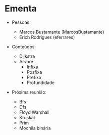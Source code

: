 # Ementa

* Pessoas:
    * Marcos Bustamante (MarcosBustamante)
    * Erich Rodrigues (eferrares)

* Conteúdos:
    * Dijkstra
    * Arvore:
        * Infixa
        * Posfixa
        * Prefixa
        * Profundidade

* Próxima reunião:
    * Bfs
    * Dfs
    * Floyd Warshall
    * Kruskal
    * Prim
    * Mochila binária
